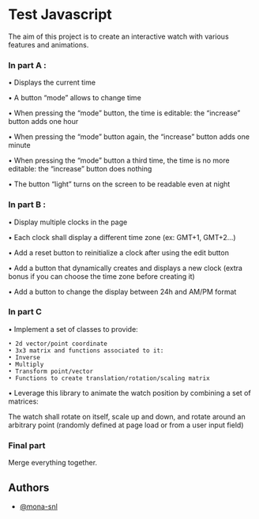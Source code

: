 
# Test Javascript

The aim of this project is to create an interactive watch with various features and animations.

### In part A :

• Displays the current time

• A button “mode” allows to change time

• When pressing the “mode” button, the time is editable: the “increase” button adds one hour

• When pressing the “mode” button again, the “increase” button adds one minute

• When pressing the “mode” button a third time, the time is no more editable: the “increase” button does nothing

• The button “light” turns on the screen to be readable even at night

### In part B :

• Display multiple clocks in the page

• Each clock shall display a different time zone (ex: GMT+1, GMT+2…)

• Add a reset button to reinitialize a clock after using the edit button

• Add a button that dynamically creates and displays a new clock (extra
bonus if you can choose the time zone before creating it)

• Add a button to change the display between 24h and AM/PM format


### In part C 

• Implement a set of classes to provide:

    • 2d vector/point coordinate
    • 3x3 matrix and functions associated to it:
    • Inverse
    • Multiply
    • Transform point/vector
    • Functions to create translation/rotation/scaling matrix

• Leverage this library to animate the watch position by combining a set of
matrices:

The watch shall rotate on itself, scale up and down, and rotate around an arbitrary point (randomly defined at page load or from a user input field) 


### Final part

Merge everything together.



## Authors

- [@mona-snl](https://github.com/mona-snl)

